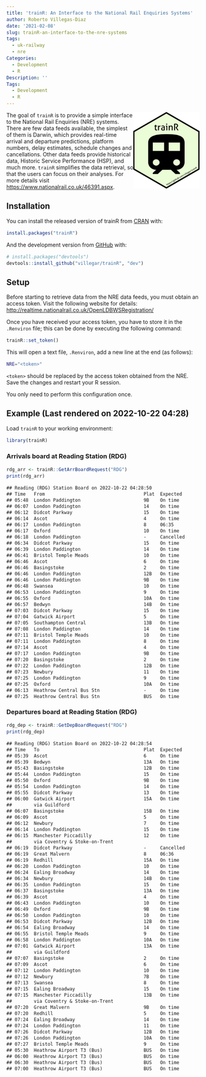```yaml
---
title: 'trainR: An Interface to the National Rail Enquiries Systems'
author: Roberto Villegas-Diaz
date: '2021-02-08'
slug: trainR-an-interface-to-the-nre-systems
tags:
  - uk-railway
  - nre
Categories:
  - Development
  - R
Description: ''
Tags:
  - Development
  - R
---
```


<img src="https://raw.githubusercontent.com/villegar/trainR/main/inst/images/logo.png" alt="logo" align="right" height=200px/>

The goal of `trainR` is to provide a simple interface to the 
National Rail Enquiries (NRE) systems. There are few data feeds 
available, the simplest of them is Darwin, which provides real-time 
arrival and departure predictions, platform numbers, delay estimates, 
schedule changes and cancellations. Other data feeds provide historical 
data, Historic Service Performance (HSP), and much more. `trainR` 
simplifies the data retrieval, so that the users can focus on their 
analyses. For more details visit 
https://www.nationalrail.co.uk/46391.aspx.

## Installation

You can install the released version of trainR from [CRAN](https://CRAN.R-project.org) with:

``` r
install.packages("trainR")
```

And the development version from [GitHub](https://github.com/) with:

``` r
# install.packages("devtools")
devtools::install_github("villegar/trainR", "dev")
```

## Setup
Before starting to retrieve data from the NRE data feeds, you must obtain an access token. 
Visit the following website for details: http://realtime.nationalrail.co.uk/OpenLDBWSRegistration/

Once you have received your access token, you have to store it in the `.Renviron` file; this can be 
done by executing the following command:


```r
trainR::set_token()
```

This will open a text file, `.Renviron`, add a new line at the end (as follows):

```bash
NRE="<token>"
```

`<token>` should be replaced by the access token obtained from the NRE. Save the changes and restart 
your R session.

You only need to perform this configuration once.

## Example (Last rendered on 2022-10-22 04:28)

Load `trainR` to your working environment:

```r
library(trainR)
```

### Arrivals board at Reading Station (RDG)


```r
rdg_arr <- trainR::GetArrBoardRequest("RDG")
print(rdg_arr)
```

```
## Reading (RDG) Station Board on 2022-10-22 04:28:50
## Time   From                                    Plat  Expected
## 05:48  London Paddington                       9B    On time
## 06:07  London Paddington                       14    On time
## 06:12  Didcot Parkway                          15    On time
## 06:14  Ascot                                   4     On time
## 06:17  London Paddington                       8     06:35
## 06:17  Oxford                                  10    On time
## 06:18  London Paddington                       -     Cancelled
## 06:34  Didcot Parkway                          15    On time
## 06:39  London Paddington                       14    On time
## 06:41  Bristol Temple Meads                    10    On time
## 06:46  Ascot                                   6     On time
## 06:46  Basingstoke                             2     On time
## 06:46  London Paddington                       12B   On time
## 06:46  London Paddington                       9B    On time
## 06:48  Swansea                                 10    On time
## 06:53  London Paddington                       9     On time
## 06:55  Oxford                                  10A   On time
## 06:57  Bedwyn                                  14B   On time
## 07:03  Didcot Parkway                          15    On time
## 07:04  Gatwick Airport                         5     On time
## 07:05  Southampton Central                     13B   On time
## 07:08  London Paddington                       14    On time
## 07:11  Bristol Temple Meads                    10    On time
## 07:11  London Paddington                       8     On time
## 07:14  Ascot                                   4     On time
## 07:17  London Paddington                       9B    On time
## 07:20  Basingstoke                             2     On time
## 07:22  London Paddington                       12B   On time
## 07:23  Newbury                                 11    On time
## 07:25  London Paddington                       9     On time
## 07:25  Oxford                                  10A   On time
## 06:13  Heathrow Central Bus Stn                -     On time
## 07:25  Heathrow Central Bus Stn                BUS   On time
```

### Departures board at Reading Station (RDG)


```r
rdg_dep <- trainR::GetDepBoardRequest("RDG")
print(rdg_dep)
```

```
## Reading (RDG) Station Board on 2022-10-22 04:28:54
## Time   To                                      Plat  Expected
## 05:39  Ascot                                   6     On time
## 05:39  Bedwyn                                  13A   On time
## 05:43  Basingstoke                             12B   On time
## 05:44  London Paddington                       15    On time
## 05:50  Oxford                                  9B    On time
## 05:54  London Paddington                       14    On time
## 05:55  Didcot Parkway                          13    On time
## 06:00  Gatwick Airport                         15A   On time
##        via Guildford                           
## 06:07  Basingstoke                             15B   On time
## 06:09  Ascot                                   5     On time
## 06:12  Newbury                                 7     On time
## 06:14  London Paddington                       15    On time
## 06:15  Manchester Piccadilly                   12    On time
##        via Coventry & Stoke-on-Trent           
## 06:19  Didcot Parkway                          -     Cancelled
## 06:19  Great Malvern                           8     06:36
## 06:19  Redhill                                 15A   On time
## 06:20  London Paddington                       10    On time
## 06:24  Ealing Broadway                         14    On time
## 06:34  Newbury                                 14B   On time
## 06:35  London Paddington                       15    On time
## 06:37  Basingstoke                             13A   On time
## 06:39  Ascot                                   4     On time
## 06:43  London Paddington                       10    On time
## 06:49  Oxford                                  9B    On time
## 06:50  London Paddington                       10    On time
## 06:53  Didcot Parkway                          12B   On time
## 06:54  Ealing Broadway                         14    On time
## 06:55  Bristol Temple Meads                    9     On time
## 06:58  London Paddington                       10A   On time
## 07:01  Gatwick Airport                         13A   On time
##        via Guildford                           
## 07:07  Basingstoke                             2     On time
## 07:09  Ascot                                   6     On time
## 07:12  London Paddington                       10    On time
## 07:12  Newbury                                 7B    On time
## 07:13  Swansea                                 8     On time
## 07:15  Ealing Broadway                         15    On time
## 07:15  Manchester Piccadilly                   13B   On time
##        via Coventry & Stoke-on-Trent           
## 07:20  Great Malvern                           9B    On time
## 07:20  Redhill                                 5     On time
## 07:24  Ealing Broadway                         14    On time
## 07:24  London Paddington                       11    On time
## 07:26  Didcot Parkway                          12B   On time
## 07:26  London Paddington                       10A   On time
## 07:27  Bristol Temple Meads                    9     On time
## 05:30  Heathrow Airport T3 (Bus)               BUS   On time
## 06:00  Heathrow Airport T3 (Bus)               BUS   On time
## 06:30  Heathrow Airport T3 (Bus)               BUS   On time
## 07:00  Heathrow Airport T3 (Bus)               BUS   On time
```
